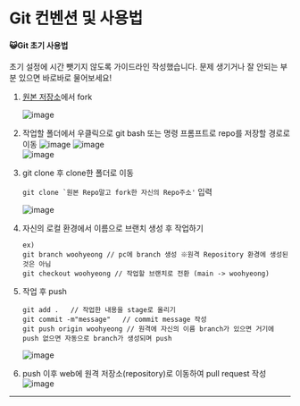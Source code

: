 # Git 컨벤션 및 사용법

#### :smiley_cat:Git 초기 사용법
초기 설정에 시간 뺏기지 않도록 가이드라인 작성했습니다. 문제 생기거나 잘 안되는 부분 있으면 바로바로 물어보세요!

1. [원본 저장소](https://github.com/wxxhyeong/Cross_FIT)에서 fork
   
   ![image](https://github.com/wxxhyeong/kb-study/assets/78301292/68a993ed-db01-4e58-9e10-4f6eeda95245)


3. 작업할 폴더에서 우클릭으로 git bash 또는 명령 프롬프트로 repo를 저장할 경로로 이동
   ![image](https://github.com/user-attachments/assets/d7d1f514-ced8-4bde-a2be-2f1ae1ddfdc1)
      ![image](https://github.com/user-attachments/assets/ff7396f5-6a6e-4dad-b644-1e1298bf0544)<br>
   ![image](https://github.com/user-attachments/assets/43c022ec-db06-45f0-a4fc-a333edffaf99)
  
5. git clone 후 clone한 폴더로 이동
   
   ```git clone `원본 Repo말고 fork한 자신의 Repo주소'``` 입력
   
   ![image](https://github.com/user-attachments/assets/96d13bb9-489a-448b-850e-dcc8055eab3d)


7. 자신의 로컬 환경에서 이름으로 브랜치 생성 후 작업하기

   ```
   ex)
   git branch woohyeong // pc에 branch 생성 ※원격 Repository 환경에 생성된 것은 아님
   git checkout woohyeong // 작업할 브랜치로 전환 (main -> woohyeong)
   ```

8. 작업 후 push

   ```
   git add .   // 작업한 내용을 stage로 올리기
   git commit -m"message"   // commit message 작성
   git push origin woohyeong // 원격에 자신의 이름 branch가 있으면 거기에 push 없으면 자동으로 branch가 생성되며 push
   ```
   ![image](https://github.com/wxxhyeong/kb-study/assets/78301292/6403b0f7-3690-425e-af89-a01eb78843ab)

9. push 이후 web에 원격 저장소(repository)로 이동하여 pull request 작성
   ![image](https://github.com/wxxhyeong/kb-study/assets/78301292/1483839a-743f-4970-9098-2d962421d6d0)

---
